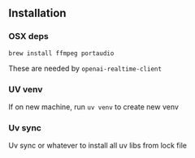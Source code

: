 
## Installation

### OSX deps

```
brew install ffmpeg portaudio
```

These are needed by `openai-realtime-client` 

### UV venv

If on new machine, run `uv venv` to create new venv

### Uv sync

Uv sync or whatever to install all uv libs from lock file